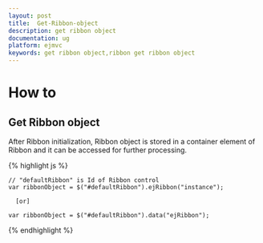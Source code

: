 ```yaml
---
layout: post
title:  Get-Ribbon-object
description: get ribbon object
documentation: ug
platform: ejmvc
keywords: get ribbon object,ribbon get ribbon object
---
```


# How to

## Get Ribbon object

After Ribbon initialization, Ribbon object is stored in a container element of Ribbon and it can be accessed for further processing. 

{% highlight js %}

    // "defaultRibbon" is Id of Ribbon control
    var ribbonObject = $("#defaultRibbon").ejRibbon("instance");

      [or]

    var ribbonObject = $("#defaultRibbon").data("ejRibbon");

{% endhighlight %}



